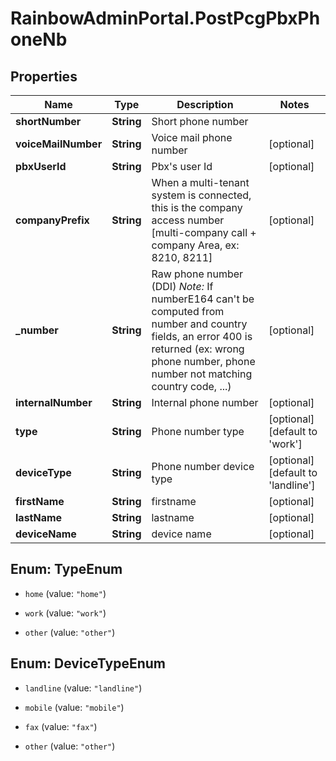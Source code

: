 # RainbowAdminPortal.PostPcgPbxPhoneNb

## Properties

Name | Type | Description | Notes
------------ | ------------- | ------------- | -------------
**shortNumber** | **String** | Short phone number | 
**voiceMailNumber** | **String** | Voice mail phone number | [optional] 
**pbxUserId** | **String** | Pbx&#39;s user Id | [optional] 
**companyPrefix** | **String** | When a multi-tenant system is connected, this is the company access number [multi-company call + company Area, ex: 8210, 8211] | [optional] 
**_number** | **String** | Raw phone number (DDI) _Note:_ If numberE164 can&#39;t be computed from number and country fields, an error 400 is returned (ex: wrong phone number, phone number not matching country code, ...) | [optional] 
**internalNumber** | **String** | Internal phone number | [optional] 
**type** | **String** | Phone number type | [optional] [default to &#39;work&#39;]
**deviceType** | **String** | Phone number device type | [optional] [default to &#39;landline&#39;]
**firstName** | **String** | firstname | [optional] 
**lastName** | **String** | lastname | [optional] 
**deviceName** | **String** | device name | [optional] 



## Enum: TypeEnum


* `home` (value: `"home"`)

* `work` (value: `"work"`)

* `other` (value: `"other"`)





## Enum: DeviceTypeEnum


* `landline` (value: `"landline"`)

* `mobile` (value: `"mobile"`)

* `fax` (value: `"fax"`)

* `other` (value: `"other"`)




